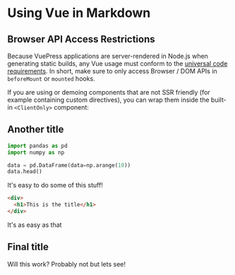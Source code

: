 # Using Vue in Markdown

## Browser API Access Restrictions

Because VuePress applications are server-rendered in Node.js when generating static builds, any Vue usage must conform to the [universal code requirements](https://ssr.vuejs.org/en/universal.html). In short, make sure to only access Browser / DOM APIs in `beforeMount` or `mounted` hooks.

If you are using or demoing components that are not SSR friendly (for example containing custom directives), you can wrap them inside the built-in `<ClientOnly>` component:

## Another title

```python
import pandas as pd
import numpy as np

data = pd.DataFrame(data=np.arange(10))
data.head()
```

It's easy to do some of this stuff!

```html
<div>
  <h1>This is the title</h1>
</div>
```

It's as easy as that


## Final title

Will this work? Probably not but lets see!